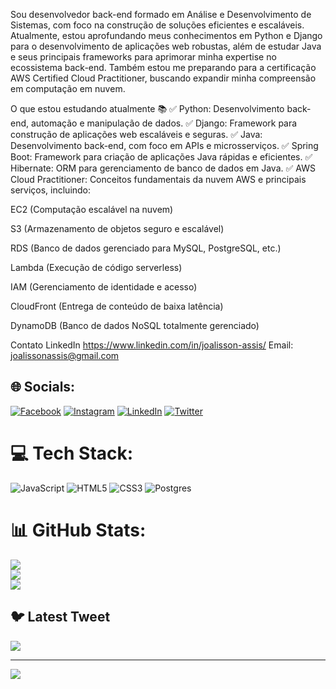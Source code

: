 
Sou desenvolvedor back-end formado em Análise e Desenvolvimento de Sistemas, com foco na construção de soluções eficientes e escaláveis. Atualmente, estou aprofundando meus conhecimentos em Python e Django para o desenvolvimento de aplicações web robustas, além de estudar Java e seus principais frameworks para aprimorar minha expertise no ecossistema back-end. Também estou me preparando para a certificação AWS Certified Cloud Practitioner, buscando expandir minha compreensão em computação em nuvem.


O que estou estudando atualmente 📚
✅ Python: Desenvolvimento back-end, automação e manipulação de dados.
✅ Django: Framework para construção de aplicações web escaláveis e seguras.
✅ Java: Desenvolvimento back-end, com foco em APIs e microsserviços.
✅ Spring Boot: Framework para criação de aplicações Java rápidas e eficientes.
✅ Hibernate: ORM para gerenciamento de banco de dados em Java.
✅ AWS Cloud Practitioner: Conceitos fundamentais da nuvem AWS e principais serviços, incluindo:

EC2 (Computação escalável na nuvem)

S3 (Armazenamento de objetos seguro e escalável)

RDS (Banco de dados gerenciado para MySQL, PostgreSQL, etc.)

Lambda (Execução de código serverless)

IAM (Gerenciamento de identidade e acesso)

CloudFront (Entrega de conteúdo de baixa latência)

DynamoDB (Banco de dados NoSQL totalmente gerenciado)

Contato
LinkedIn 
https://www.linkedin.com/in/joalisson-assis/
Email: joalissonassis@gmail.com


## 🌐 Socials:
[![Facebook](https://img.shields.io/badge/Facebook-%231877F2.svg?logo=Facebook&logoColor=white)](https://facebook.com/joalissonassis) [![Instagram](https://img.shields.io/badge/Instagram-%23E4405F.svg?logo=Instagram&logoColor=white)](https://instagram.com/joalisson.assis) [![LinkedIn](https://img.shields.io/badge/LinkedIn-%230077B5.svg?logo=linkedin&logoColor=white)](https://linkedin.com/in/joalisson-assis) [![Twitter](https://img.shields.io/badge/Twitter-%231DA1F2.svg?logo=Twitter&logoColor=white)](https://twitter.com/@joalissonassis) 

# 💻 Tech Stack:
![JavaScript](https://img.shields.io/badge/javascript-%23323330.svg?style=for-the-badge&logo=javascript&logoColor=%23F7DF1E) ![HTML5](https://img.shields.io/badge/html5-%23E34F26.svg?style=for-the-badge&logo=html5&logoColor=white) ![CSS3](https://img.shields.io/badge/css3-%231572B6.svg?style=for-the-badge&logo=css3&logoColor=white) ![Postgres](https://img.shields.io/badge/postgres-%23316192.svg?style=for-the-badge&logo=postgresql&logoColor=white)
# 📊 GitHub Stats:
![](https://github-readme-stats.vercel.app/api?username=joalissonassis&theme=merko&hide_border=false&include_all_commits=true&count_private=true)<br/>
![](https://github-readme-streak-stats.herokuapp.com/?user=joalissonassis&theme=merko&hide_border=false)<br/>
![](https://github-readme-stats.vercel.app/api/top-langs/?username=joalissonassis&theme=merko&hide_border=false&include_all_commits=true&count_private=true&layout=compact)

## 🐦 Latest Tweet
[![](https://gtce.itsvg.in/api?username=@joalissonassis)](https://github.com/VishwaGauravIn/github-twitter-card-embed)

---
[![](https://visitcount.itsvg.in/api?id=joalissonassis&icon=2&color=0)](https://visitcount.itsvg.in)

<!-- Proudly created with GPRM ( https://gprm.itsvg.in ) -->
